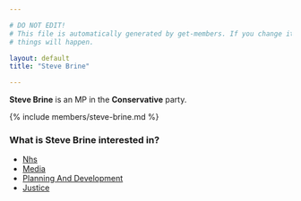 ```yaml
---

# DO NOT EDIT!
# This file is automatically generated by get-members. If you change it, bad
# things will happen.

layout: default
title: "Steve Brine"

---
```


**Steve Brine** is an MP in the **Conservative** party.

{% include members/steve-brine.md %}

### What is Steve Brine interested in?


* [Nhs](/interests/nhs.html)
* [Media](/interests/media.html)
* [Planning And Development](/interests/planning-and-development.html)
* [Justice](/interests/justice.html)
